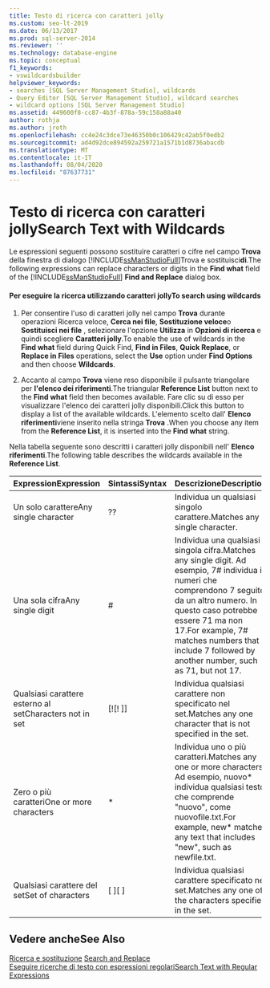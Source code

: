 ```yaml
---
title: Testo di ricerca con caratteri jolly
ms.custom: seo-lt-2019
ms.date: 06/13/2017
ms.prod: sql-server-2014
ms.reviewer: ''
ms.technology: database-engine
ms.topic: conceptual
f1_keywords:
- vswildcardsbuilder
helpviewer_keywords:
- searches [SQL Server Management Studio], wildcards
- Query Editor [SQL Server Management Studio], wildcard searches
- wildcard options [SQL Server Management Studio]
ms.assetid: 449600f8-cc87-4b3f-878a-59c158a88a40
author: rothja
ms.author: jroth
ms.openlocfilehash: cc4e24c3dce73e46350b0c106429c42ab5f0edb2
ms.sourcegitcommit: ad4d92dce894592a259721a1571b1d8736abacdb
ms.translationtype: MT
ms.contentlocale: it-IT
ms.lasthandoff: 08/04/2020
ms.locfileid: "87637731"
---
```

# <a name="search-text-with-wildcards"></a><span data-ttu-id="86356-102">Testo di ricerca con caratteri jolly</span><span class="sxs-lookup"><span data-stu-id="86356-102">Search Text with Wildcards</span></span>
  <span data-ttu-id="86356-103">Le espressioni seguenti possono sostituire caratteri o cifre nel campo **Trova** della finestra di dialogo [!INCLUDE[ssManStudioFull](../../includes/ssmanstudiofull-md.md)]Trova e sostituisci**di**.</span><span class="sxs-lookup"><span data-stu-id="86356-103">The following expressions can replace characters or digits in the **Find what** field of the [!INCLUDE[ssManStudioFull](../../includes/ssmanstudiofull-md.md)] **Find and Replace** dialog box.</span></span>  
  
#### <a name="to-search-using-wildcards"></a><span data-ttu-id="86356-104">Per eseguire la ricerca utilizzando caratteri jolly</span><span class="sxs-lookup"><span data-stu-id="86356-104">To search using wildcards</span></span>  
  
1.  <span data-ttu-id="86356-105">Per consentire l'uso di caratteri jolly nel campo **Trova** durante operazioni Ricerca veloce, **Cerca nei file**, **Sostituzione veloce**o **Sostituisci nei file** , selezionare l'opzione **Utilizza** in **Opzioni di ricerca** e quindi scegliere **Caratteri jolly**.</span><span class="sxs-lookup"><span data-stu-id="86356-105">To enable the use of wildcards in the **Find what** field during Quick Find, **Find in Files**, **Quick Replace**, or **Replace in Files** operations, select the **Use** option under **Find Options** and then choose **Wildcards**.</span></span>  
  
2.  <span data-ttu-id="86356-106">Accanto al campo **Trova** viene reso disponibile il pulsante triangolare per **l'elenco dei riferimenti**.</span><span class="sxs-lookup"><span data-stu-id="86356-106">The triangular **Reference List** button next to the **Find what** field then becomes available.</span></span> <span data-ttu-id="86356-107">Fare clic su di esso per visualizzare l'elenco dei caratteri jolly disponibili.</span><span class="sxs-lookup"><span data-stu-id="86356-107">Click this button to display a list of the available wildcards.</span></span> <span data-ttu-id="86356-108">L'elemento scelto dall' **Elenco riferimenti**viene inserito nella stringa **Trova** .</span><span class="sxs-lookup"><span data-stu-id="86356-108">When you choose any item from the **Reference List**, it is inserted into the **Find what** string.</span></span>  
  
 <span data-ttu-id="86356-109">Nella tabella seguente sono descritti i caratteri jolly disponibili nell' **Elenco riferimenti**.</span><span class="sxs-lookup"><span data-stu-id="86356-109">The following table describes the wildcards available in the **Reference List**.</span></span>  
  
|<span data-ttu-id="86356-110">Expression</span><span class="sxs-lookup"><span data-stu-id="86356-110">Expression</span></span>|<span data-ttu-id="86356-111">Sintassi</span><span class="sxs-lookup"><span data-stu-id="86356-111">Syntax</span></span>|<span data-ttu-id="86356-112">Descrizione</span><span class="sxs-lookup"><span data-stu-id="86356-112">Description</span></span>|  
|----------------|------------|-----------------|  
|<span data-ttu-id="86356-113">Un solo carattere</span><span class="sxs-lookup"><span data-stu-id="86356-113">Any single character</span></span>|<span data-ttu-id="86356-114">?</span><span class="sxs-lookup"><span data-stu-id="86356-114">?</span></span>|<span data-ttu-id="86356-115">Individua un qualsiasi singolo carattere.</span><span class="sxs-lookup"><span data-stu-id="86356-115">Matches any single character.</span></span>|  
|<span data-ttu-id="86356-116">Una sola cifra</span><span class="sxs-lookup"><span data-stu-id="86356-116">Any single digit</span></span>|#|<span data-ttu-id="86356-117">Individua una qualsiasi singola cifra.</span><span class="sxs-lookup"><span data-stu-id="86356-117">Matches any single digit.</span></span> <span data-ttu-id="86356-118">Ad esempio, 7# individua i numeri che comprendono 7 seguito da un altro numero. In questo caso potrebbe essere 71 ma non 17.</span><span class="sxs-lookup"><span data-stu-id="86356-118">For example, 7# matches numbers that include 7 followed by another number, such as 71, but not 17.</span></span>|  
|<span data-ttu-id="86356-119">Qualsiasi carattere esterno al set</span><span class="sxs-lookup"><span data-stu-id="86356-119">Characters not in set</span></span>|<span data-ttu-id="86356-120">[!</span><span class="sxs-lookup"><span data-stu-id="86356-120">[!</span></span> <span data-ttu-id="86356-121">]</span><span class="sxs-lookup"><span data-stu-id="86356-121">]</span></span>|<span data-ttu-id="86356-122">Individua qualsiasi carattere non specificato nel set.</span><span class="sxs-lookup"><span data-stu-id="86356-122">Matches any one character that is not specified in the set.</span></span>|  
|<span data-ttu-id="86356-123">Zero o più caratteri</span><span class="sxs-lookup"><span data-stu-id="86356-123">One or more characters</span></span>|*|<span data-ttu-id="86356-124">Individua uno o più caratteri.</span><span class="sxs-lookup"><span data-stu-id="86356-124">Matches any one or more characters.</span></span> <span data-ttu-id="86356-125">Ad esempio, nuovo\* individua qualsiasi testo che comprende "nuovo", come nuovofile.txt.</span><span class="sxs-lookup"><span data-stu-id="86356-125">For example, new\* matches any text that includes "new", such as newfile.txt.</span></span>|  
|<span data-ttu-id="86356-126">Qualsiasi carattere del set</span><span class="sxs-lookup"><span data-stu-id="86356-126">Set of characters</span></span>|<span data-ttu-id="86356-127">[ ]</span><span class="sxs-lookup"><span data-stu-id="86356-127">[ ]</span></span>|<span data-ttu-id="86356-128">Individua qualsiasi carattere specificato nel set.</span><span class="sxs-lookup"><span data-stu-id="86356-128">Matches any one of the characters specified in the set.</span></span>|  
  
## <a name="see-also"></a><span data-ttu-id="86356-129">Vedere anche</span><span class="sxs-lookup"><span data-stu-id="86356-129">See Also</span></span>  
 <span data-ttu-id="86356-130">[Ricerca e sostituzione](search-and-replace.md) </span><span class="sxs-lookup"><span data-stu-id="86356-130">[Search and Replace](search-and-replace.md) </span></span>  
 [<span data-ttu-id="86356-131">Eseguire ricerche di testo con espressioni regolari</span><span class="sxs-lookup"><span data-stu-id="86356-131">Search Text with Regular Expressions</span></span>](search-text-with-regular-expressions.md)  
